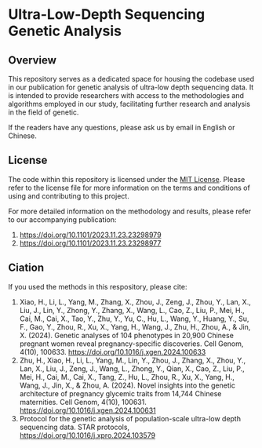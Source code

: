 # Ultra-Low-Depth Sequencing Genetic Analysis

## Overview
This repository serves as a dedicated space for housing the codebase used in our publication for genetic analysis of ultra-low depth sequencing data. It is intended to provide researchers with access to the methodologies and algorithms employed in our study, facilitating further research and analysis in the field of genetic.

If the readers have any questions, please ask us by email in English or Chinese.

## License
The code within this repository is licensed under the [MIT License](./LICENSE). Please refer to the license file for more information on the terms and conditions of using and contributing to this project.

For more detailed information on the methodology and results, please refer to our accompanying publication:
1. https://doi.org/10.1101/2023.11.23.23298979
2. https://doi.org/10.1101/2023.11.23.23298977

## Ciation
If you used the methods in this respository, please cite:
1. Xiao, H., Li, L., Yang, M., Zhang, X., Zhou, J., Zeng, J., Zhou, Y., Lan, X., Liu, J., Lin, Y., Zhong, Y., Zhang, X., Wang, L., Cao, Z., Liu, P., Mei, H., Cai, M., Cai, X., Tao, Y., Zhu, Y., Yu, C., Hu, L., Wang, Y., Huang, Y., Su, F., Gao, Y., Zhou, R., Xu, X., Yang, H., Wang, J., Zhu, H., Zhou, A., & Jin, X. (2024). Genetic analyses of 104 phenotypes in 20,900 Chinese pregnant women reveal pregnancy-specific discoveries. Cell Genom, 4(10), 100633. https://doi.org/10.1016/j.xgen.2024.100633
2. Zhu, H., Xiao, H., Li, L., Yang, M., Lin, Y., Zhou, J., Zhang, X., Zhou, Y., Lan, X., Liu, J., Zeng, J., Wang, L., Zhong, Y., Qian, X., Cao, Z., Liu, P., Mei, H., Cai, M., Cai, X., Tang, Z., Hu, L., Zhou, R., Xu, X., Yang, H., Wang, J., Jin, X., & Zhou, A. (2024). Novel insights into the genetic architecture of pregnancy glycemic traits from 14,744 Chinese maternities. Cell Genom, 4(10), 100631. https://doi.org/10.1016/j.xgen.2024.100631
3. Protocol for the genetic analysis of population-scale ultra-low depth sequencing data. STAR protocols, https://doi.org/10.1016/j.xpro.2024.103579
